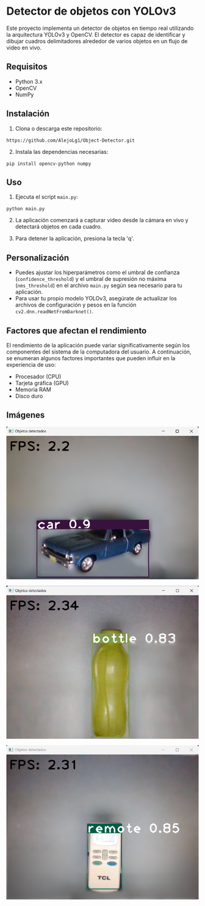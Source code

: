 # Detector de objetos con YOLOv3

Este proyecto implementa un detector de objetos en tiempo real utilizando la arquitectura YOLOv3 y OpenCV. El detector es capaz de identificar y dibujar cuadros delimitadores alrededor de varios objetos en un flujo de video en vivo.

## Requisitos

- Python 3.x
- OpenCV
- NumPy

## Instalación

1. Clona o descarga este repositorio:

~~~
https://github.com/AlejoLg1/Object-Detector.git
~~~


2. Instala las dependencias necesarias:

~~~
pip install opencv-python numpy
~~~


## Uso

1. Ejecuta el script `main.py`:

~~~
python main.py
~~~


2. La aplicación comenzará a capturar video desde la cámara en vivo y detectará objetos en cada cuadro.

3. Para detener la aplicación, presiona la tecla 'q'.

## Personalización

- Puedes ajustar los hiperparámetros como el umbral de confianza (`confidence_threshold`) y el umbral de supresión no máxima (`nms_threshold`) en el archivo `main.py` según sea necesario para tu aplicación.
- Para usar tu propio modelo YOLOv3, asegúrate de actualizar los archivos de configuración y pesos en la función `cv2.dnn.readNetFromDarknet()`.

## Factores que afectan el rendimiento

El rendimiento de la aplicación puede variar significativamente según los componentes del sistema de la computadora del usuario. A continuación, se enumeran algunos factores importantes que pueden influir en la experiencia de uso:

- Procesador (CPU)
- Tarjeta gráfica (GPU)
- Memoria RAM
- Disco duro

## Imágenes

![Car](images/car.png)

![Bottle](images/bottle.png)

![Remote](images/remote.png)


